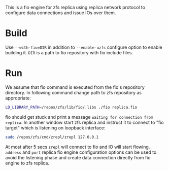 
This is a fio engine for zfs replica using replica network protocol to
configure data connections and issue IOs over them.

# Build

Use `--with-fio=DIR` in addition to `--enable-uzfs` configure option to
enable building it. `DIR` is a path to fio repository with fio include
files.

# Run

We assume that fio command is executed from the fio's repository directory.
In following command change path to zfs repository as appropriate:

```bash
LD_LIBRARY_PATH=/repos/zfs/lib/fio/.libs ./fio replica.fio
```

fio should get stuck and print a message `waiting for connection from replica`.
In another window start zfs replica and instruct it to connect to "fio
target" which is listening on loopback interface:

```bash
sudo /repos/zfs/cmd/zrepl/zrepl 127.0.0.1
```

At most after 5 secs `zrepl` will connect to fio and IO will start flowing.
`address` and `port` replica fio engine configuration options can be used
to avoid the listening phase and create data connection directly from fio
engine to zfs replica.
